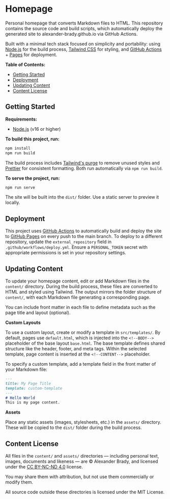 # Homepage

Personal homepage that converts Markdown files to HTML. This repository contains the source code and build scripts, which automatically deploy the generated site to alexander-brady.github.io via GitHub Actions.

Built with a minimal tech stack focused on simplicity and portability: using [Node.js](https://nodejs.org/en) for the build process, [Tailwind CSS](https://tailwindcss.com/) for styling, and [GitHub Actions](https://github.com/features/actions) + [Pages](https://pages.github.com/) for deployment.

**Table of Contents:**
- [Getting Started](#getting-started)
- [Deployment](#deployment)
- [Updating Content](#updating-content)
- [Content License](#content-license)

## Getting Started

**Requirements:**
- [Node.js](https://nodejs.org/en) (v16 or higher)

**To build this project, run:**

```bash
npm install
npm run build
```
The build process includes [Tailwind's purge](https://v3.tailwindcss.com/docs/optimizing-for-production/) to remove unused styles and [Prettier](https://prettier.io/) for consistent formatting. Both run automatically via `npm run build`.

**To serve the project, run:**
```bash
npm run serve
```

The site will be built into the `dist/` folder. Use a static server to preview it locally.

## Deployment

This project uses [GitHub Actions](https://github.com/features/actions) to automatically build and deploy the site to [GitHub Pages](https://pages.github.com/) on every push to the main branch. To deploy to a different repository, update the `external_repository` field in `.github/workflows/deploy.yml`. Ensure a `PERSONAL_TOKEN` secret with appropriate permissions is set in your repository settings.

## Updating Content

To update your homepage content, edit or add Markdown files in the `content/` directory. During the build process, these files are converted to HTML and styled using Tailwind. The output mirrors the folder structure of `content/`, with each Markdown file generating a corresponding page.

You can include front matter in each file to define metadata such as the page title and layout (optional).


**Custom Layouts**

To use a custom layout, create or modify a template in `src/templates/`. By default, pages use `default.html`, which is injected into the `<!--BODY-->` placeholder of the base layout `base.html`. The base template defines shared structure like the header, footer, and meta tags. Within the selected template, page content is inserted at the `<!--CONTENT-->` placeholder.

To specify a custom template, add a template field in the front matter of your Markdown file:

```md
---
title: My Page Title
template: custom-template
---
# Hello World
This is my page content.
```

**Assets**

Place any static assets (images, stylesheets, etc.) in the `assets/` directory. These will be copied to the `dist/` folder during the build process. 

## Content License 

All files in the `content/` and `assets/` directories — including personal text, images, documents and likeness — are © Alexander Brady, and licensed under the [CC BY-NC-ND 4.0](https://creativecommons.org/licenses/by-nc-nd/4.0/) license.

You may share them with attribution, but not use them commercially or modify them.

All source code outside these directories is licensed under the MIT License.
